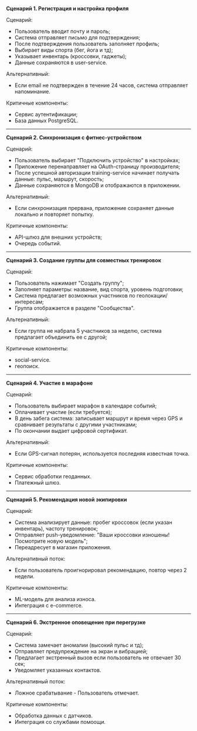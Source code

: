 **Сценарий 1. Регистрация и настройка профиля**

Сценарий:
  - Пользователь вводит почту и пароль;
  - Система отправляет письмо для подтверждения;
  - После подтверждения пользователь заполняет профиль;
  - Выбирает виды спорта (бег, йога и тд);
  - Указывает инвентарь (кроссовки, гаджеты);
  - Данные сохраняются в user-service.

Альтернативный:
  - Если email не подтвержден в течение 24 часов, система отправляет напоминание.

Критичные компоненты:
  - Сервис аутентификации;
  - База данных PostgreSQL.

---

**Сценарий 2. Синхронизация с фитнес-устройством**

Сценарий:
  - Пользователь выбирает "Подключить устройство" в настройках;
  - Приложение перенаправляет на OAuth-страницу производителя;
  - После успешной авторизации training-service начинает получать данные: пульс, маршрут, скорость;
  - Данные сохраняются в MongoDB и отображаются в приложении.

Альтернативный:
  - Если синхронизация прервана, приложение сохраняет данные локально и повторяет попытку.

Критичные компоненты:
  - API-шлюз для внешних устройств;
  - Очередь событий.

---

**Сценарий 3. Создание группы для совместных тренировок**

Сценарий:
  - Пользователь нажимает "Создать группу";
  - Заполняет параметры: название, вид спорта, уровень подготовки;
  - Система предлагает возможных участников по геолокации/интересам;
  - Группа отображается в разделе "Сообщества".

Альтернативный:
  - Если группа не набрала 5 участников за неделю, система предлагает объединить ее с другой;

Критичные компоненты:
  - social-service.
  - геопоиск.

---

**Сценарий 4. Участие в марафоне**

Сценарий:
  - Пользователь выбирает марафон в календаре событий;
  - Оплачивает участие (если требуется);
  - В день забега система: записывает маршрут и время через GPS и сравнивает результаты с другими участниками;
  - По окончании выдает цифровой сертификат.

Альтернативный:
  - Если GPS-сигнал потерян, используется последняя известная точка.

Критичные компоненты:
  - Сервис обработки геоданных.
  - Платежный шлюз.

---

**Сценарий 5. Рекомендация новой экипировки**

Сценарий:
  - Система анализирует данные: пробег кроссовок (если указан инвентарь), частоту тренировок;
  - Отправляет push-уведомление: "Ваши кроссовки изношены! Посмотрите новую модель";
  - Переадресует в магазин приложения.

Альтернативный поток:
  - Если пользователь проигнорировал рекомендацию, повтор через 2 недели.

Критичные компоненты:
  - ML-модель для анализа износа.
  - Интеграция с e-commerce.

---

**Сценарий 6. Экстренное оповещение при перегрузке**

Сценарий:
  - Система замечает аномалии (высокий пульс и тд);
  - Отправляет предупреждение на экран и вибрацией;
  - Предлагает экстренный вызов если пользователь не отвечает 30 сек;
  - Уведомляет указанных контактов.

Альтернативный поток:
  - Ложное срабатывание - Пользователь отмечает.

Критичные компоненты:
  - Обработка данных с датчиков.
  - Интеграция со службами помоощи.
